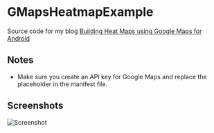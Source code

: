 # GMapsHeatmapExample
Source code for my blog [Building Heat Maps using Google Maps for Android](https://rishabh.blog/2020/05/03/building-heat-maps-using-google-maps-for-android/)

## Notes
- Make sure you create an API key for Google Maps and replace the placeholder in the manifest file.

## Screenshots
![Screenshot](https://rishabhtatirajuhome.files.wordpress.com/2020/05/screenshot_20200503-105859_gmaps_heatmap_example.png?w=250)

